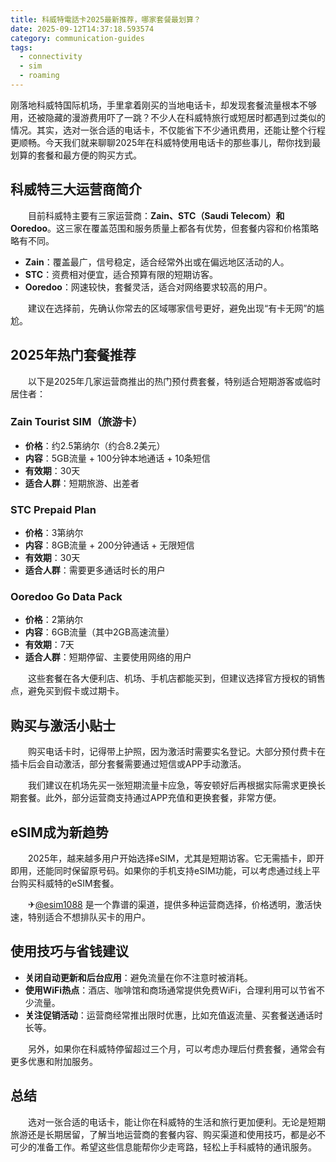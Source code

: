 ```yaml
---
title: 科威特電話卡2025最新推荐，哪家套餐最划算？
date: 2025-09-12T14:37:18.593574
category: communication-guides
tags:
  - connectivity
  - sim
  - roaming
---
```


刚落地科威特国际机场，手里拿着刚买的当地电话卡，却发现套餐流量根本不够用，还被隐藏的漫游费用吓了一跳？不少人在科威特旅行或短居时都遇到过类似的情况。其实，选对一张合适的电话卡，不仅能省下不少通讯费用，还能让整个行程更顺畅。今天我们就来聊聊2025年在科威特使用电话卡的那些事儿，帮你找到最划算的套餐和最方便的购买方式。

## 科威特三大运营商简介

　　目前科威特主要有三家运营商：**Zain、STC（Saudi Telecom）和 Ooredoo**。这三家在覆盖范围和服务质量上都各有优势，但套餐内容和价格策略略有不同。

- **Zain**：覆盖最广，信号稳定，适合经常外出或在偏远地区活动的人。
- **STC**：资费相对便宜，适合预算有限的短期访客。
- **Ooredoo**：网速较快，套餐灵活，适合对网络要求较高的用户。

　　建议在选择前，先确认你常去的区域哪家信号更好，避免出现“有卡无网”的尴尬。

## 2025年热门套餐推荐

　　以下是2025年几家运营商推出的热门预付费套餐，特别适合短期游客或临时居住者：

### Zain Tourist SIM（旅游卡）
- **价格**：约2.5第纳尔（约合8.2美元）
- **内容**：5GB流量 + 100分钟本地通话 + 10条短信
- **有效期**：30天
- **适合人群**：短期旅游、出差者

### STC Prepaid Plan
- **价格**：3第纳尔
- **内容**：8GB流量 + 200分钟通话 + 无限短信
- **有效期**：30天
- **适合人群**：需要更多通话时长的用户

### Ooredoo Go Data Pack
- **价格**：2第纳尔
- **内容**：6GB流量（其中2GB高速流量）
- **有效期**：7天
- **适合人群**：短期停留、主要使用网络的用户

　　这些套餐在各大便利店、机场、手机店都能买到，但建议选择官方授权的销售点，避免买到假卡或过期卡。

## 购买与激活小贴士

　　购买电话卡时，记得带上护照，因为激活时需要实名登记。大部分预付费卡在插卡后会自动激活，部分套餐需要通过短信或APP手动激活。

　　我们建议在机场先买一张短期流量卡应急，等安顿好后再根据实际需求更换长期套餐。此外，部分运营商支持通过APP充值和更换套餐，非常方便。

## eSIM成为新趋势

　　2025年，越来越多用户开始选择eSIM，尤其是短期访客。它无需插卡，即开即用，还能同时保留原号码。如果你的手机支持eSIM功能，可以考虑通过线上平台购买科威特的eSIM套餐。

　　✈[@esim1088](https://t.me/s/esim1088) 是一个靠谱的渠道，提供多种运营商选择，价格透明，激活快速，特别适合不想排队买卡的用户。

## 使用技巧与省钱建议

- **关闭自动更新和后台应用**：避免流量在你不注意时被消耗。
- **使用WiFi热点**：酒店、咖啡馆和商场通常提供免费WiFi，合理利用可以节省不少流量。
- **关注促销活动**：运营商经常推出限时优惠，比如充值返流量、买套餐送通话时长等。

　　另外，如果你在科威特停留超过三个月，可以考虑办理后付费套餐，通常会有更多优惠和附加服务。

## 总结

　　选对一张合适的电话卡，能让你在科威特的生活和旅行更加便利。无论是短期旅游还是长期居留，了解当地运营商的套餐内容、购买渠道和使用技巧，都是必不可少的准备工作。希望这些信息能帮你少走弯路，轻松上手科威特的通讯服务。